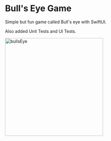 # Bull's Eye Game

Simple but fun game called Bull's eye with SwiftUI. 

Also added Unit Tests and UI Tests.


<img width="323" alt="bullsEye" src="https://user-images.githubusercontent.com/18249137/196784017-b83d9ef7-ea2e-47f1-b472-68e191afbccc.png">
